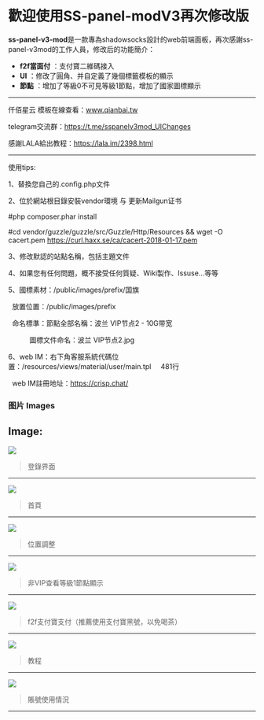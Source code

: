 # 歡迎使用SS-panel-modV3再次修改版


**ss-panel-v3-mod**是一款專為shadowsocks設計的web前端面板，再次感謝ss-panel-v3mod的工作人員，修改后的功能簡介：
 
- **f2f當面付** ：支付寶二維碼接入
- **UI** ：修改了圓角、并自定義了幾個標籤模板的顯示
- **節點** ：增加了等級0不可見等級1節點，增加了國家圖標顯示

-------------------

仟佰星云 模板在線查看：www.qianbai.tw

telegram交流群：https://t.me/sspanelv3mod_UIChanges


感謝LALA給出教程：https://lala.im/2398.html

-------------------

使用tips:

1、替換您自己的.config.php文件

2、位於網站根目錄安裝vendor環境 与 更新Mailgun证书

#php composer.phar install

#cd vendor/guzzle/guzzle/src/Guzzle/Http/Resources && wget -O cacert.pem https://curl.haxx.se/ca/cacert-2018-01-17.pem

3、修改默認的站點名稱，包括主題文件

4、如果您有任何問題，概不接受任何質疑、Wiki製作、Issuse...等等

5、國標素材：/public/images/prefix/国旗

   放置位置：/public/images/prefix
   
   命名標準：節點全部名稱：波兰 VIP节点2 - 10G带宽
   
            圖標文件命名：波兰 VIP节点2.jpg
            
6、web IM：右下角客服系統代碼位置：/resources/views/material/user/main.tpl     481行

   web IM註冊地址：https://crisp.chat/
### 图片 Images

Image:
-------------------
![](https://github.com/galaxychuck/images/blob/master/1.jpg)

> 登錄界面
-------------------

![](https://github.com/galaxychuck/images/blob/master/2.jpg)

> 首頁

-------------------
![](https://github.com/galaxychuck/images/blob/master/3.jpg)

> 位置調整

-------------------
![](https://github.com/galaxychuck/images/blob/master/4.jpg)

> 非VIP查看等級1節點顯示

-------------------
![](https://github.com/galaxychuck/images/blob/master/5.jpg)

> f2f支付寶支付（推薦使用支付寶黑號，以免喝茶）

-------------------
![](https://github.com/galaxychuck/images/blob/master/6.jpg)

> 教程
-------------------

![](https://github.com/galaxychuck/images/blob/master/7.jpg)

> 賬號使用情況
-------------------
